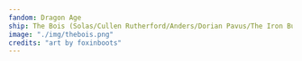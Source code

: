 ```yaml
---
fandom: Dragon Age
ship: The Bois (Solas/Cullen Rutherford/Anders/Dorian Pavus/The Iron Bull)
image: "./img/thebois.png"
credits: "art by foxinboots"
---
```

